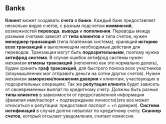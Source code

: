 ## Banks
**Клиент** может создавать **счета** в **банке**. Каждый банк предоставляет несколько видов счетов, с разным подсчетом **коммиссий**, возможностей **перевода**, **вывода** и **пополнения**. Переводы между разными счетами зависят от **типа клиентов** и типа счетов, нужен **менеджер транзакций** (типа платежная система), хранящий **историю всех транзакций** и выполняющим необходимые действия для переводов. Транзакции могут быть **подозрительными**, поэтому нужна **антифрод система**. В случае ошибок антифрод системы нужен механизм **отмены транзакций** (непонятно как это нормально делать), будем хранить **граф транзакций**, для быстрого поиска всех участников (злоумышленник мог отправить деньги на сотни других счетов). Нужен механизм **заморозки/понижения доверия** к клиентам, участвующих в подозрительных операциях. Так же **репутация клиента** будет зависеть от своевременных выплат по кредитному счету. Должны быть разные **типы клиентов** в зависимости от предоставленной информации (фамилия имя/паспорт + подтверждение личности)(это все может относиться к репутации: предоставил паспорт = +n доверия). **Система нотификаций** в случае долгих невыплат по кредитному счету. **Сканнер счетов**, который отсылает уведомления, считает комиссии.
